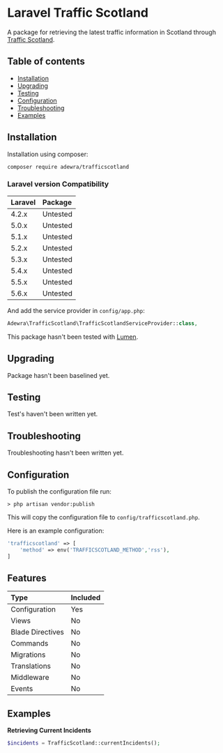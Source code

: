 Laravel Traffic Scotland
===============

A package for retrieving the latest traffic information in Scotland through [Traffic Scotland](https://trafficscotland.org/).

Table of contents
-----------------
* [Installation](#installation)
* [Upgrading](#upgrading)
* [Testing](#testing)
* [Configuration](#configuration)
* [Troubleshooting](#troubleshooting)
* [Examples](#examples)

Installation
------------

Installation using composer:

```
composer require adewra/trafficscotland
```

### Laravel version Compatibility

 Laravel  | Package
:---------|:----------
 4.2.x    | Untested
 5.0.x    | Untested
 5.1.x    | Untested
 5.2.x    | Untested
 5.3.x    | Untested
 5.4.x    | Untested
 5.5.x    | Untested
 5.6.x    | Untested

And add the service provider in `config/app.php`:

```php
Adewra\TrafficScotland\TrafficScotlandServiceProvider::class,
```

This package hasn't been tested with [Lumen](http://lumen.laravel.com).

Upgrading
---------

Package hasn't been baselined yet.

Testing
-------

Test's haven't been written yet.

Troubleshooting
-------

Troubleshooting hasn't been written yet.

Configuration
-------------

To publish the configuration file run:

```
> php artisan vendor:publish
```

This will copy the configuration file to `config/trafficscotland.php`.

Here is an example configuration:

```php
'trafficscotland' => [
    'method' => env('TRAFFICSCOTLAND_METHOD','rss'),
]
```

Features
-------------

 Type  | Included
:---------|:----------
 Configuration    | Yes
 Views    | No
 Blade Directives    | No
 Commands    | No
 Migrations    | No
 Translations    | No
 Middleware    | No
 Events   | No
 
Examples
-------- 
 
 **Retrieving Current Incidents**
 
 ```php
 $incidents = TrafficScotland::currentIncidents();
 ```